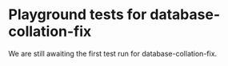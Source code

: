 # Playground tests for database-collation-fix
We are still awaiting the first test run for database-collation-fix.
